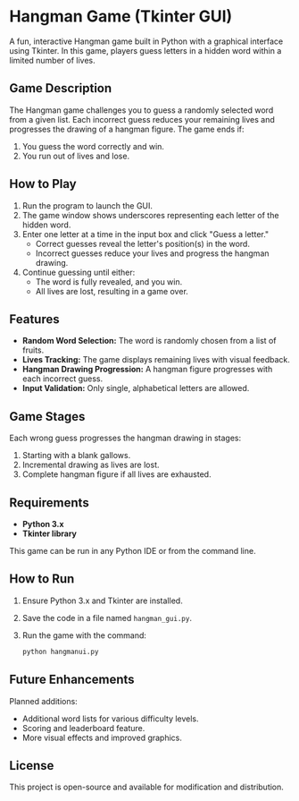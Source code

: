 # Hangman Game (Tkinter GUI)

A fun, interactive Hangman game built in Python with a graphical interface using Tkinter. In this game, players guess letters in a hidden word within a limited number of lives.

## Game Description

The Hangman game challenges you to guess a randomly selected word from a given list. Each incorrect guess reduces your remaining lives and progresses the drawing of a hangman figure. The game ends if:
1. You guess the word correctly and win.
2. You run out of lives and lose.

## How to Play

1. Run the program to launch the GUI.
2. The game window shows underscores representing each letter of the hidden word.
3. Enter one letter at a time in the input box and click "Guess a letter."
   - Correct guesses reveal the letter's position(s) in the word.
   - Incorrect guesses reduce your lives and progress the hangman drawing.
4. Continue guessing until either:
   - The word is fully revealed, and you win.
   - All lives are lost, resulting in a game over.

## Features

- **Random Word Selection:** The word is randomly chosen from a list of fruits.
- **Lives Tracking:** The game displays remaining lives with visual feedback.
- **Hangman Drawing Progression:** A hangman figure progresses with each incorrect guess.
- **Input Validation:** Only single, alphabetical letters are allowed.

## Game Stages

Each wrong guess progresses the hangman drawing in stages:
1. Starting with a blank gallows.
2. Incremental drawing as lives are lost.
3. Complete hangman figure if all lives are exhausted.

## Requirements

- **Python 3.x**
- **Tkinter library**

This game can be run in any Python IDE or from the command line.

## How to Run

1. Ensure Python 3.x and Tkinter are installed.
2. Save the code in a file named `hangman_gui.py`.
3. Run the game with the command:

   ```bash
   python hangmanui.py
   ```

## Future Enhancements

Planned additions:
- Additional word lists for various difficulty levels.
- Scoring and leaderboard feature.
- More visual effects and improved graphics.

## License

This project is open-source and available for modification and distribution.
